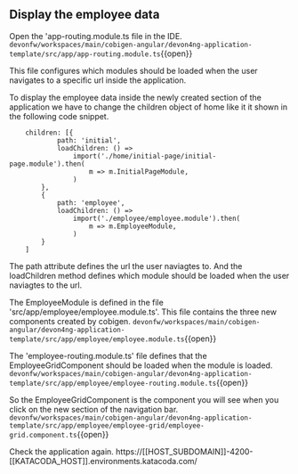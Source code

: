 ## Display the employee data

Open the 'app-routing.module.ts file in the IDE.
`devonfw/workspaces/main/cobigen-angular/devon4ng-application-template/src/app/app-routing.module.ts`{{open}}

This file configures which modules should be loaded when the user navigates to a specific url inside the application.

To display the employee data inside the newly created section of the application we have to change the children object of home like it it shown in the following code snippet.

```
    children: [{
            path: 'initial',
            loadChildren: () =>
                import('./home/initial-page/initial-page.module').then(
                    m => m.InitialPageModule,
                )
        },
        {
            path: 'employee',
            loadChildren: () =>
                import('./employee/employee.module').then(
                    m => m.EmployeeModule,
                )
        }
    ]
```

The path attribute defines the url the user naviagtes to. And the loadChildren method defines which module should be loaded when the user naviagtes to the url.

The EmployeeModule is defined in the file 'src/app/employee/employee.module.ts'. This file contains the three new components created by cobigen.
`devonfw/workspaces/main/cobigen-angular/devon4ng-application-template/src/app/employee/employee.module.ts`{{open}}

The 'employee-routing.module.ts' file defines that the EmployeeGridComponent should be loaded when the module is loaded.
`devonfw/workspaces/main/cobigen-angular/devon4ng-application-template/src/app/employee/employee-routing.module.ts`{{open}}

So the EmployeeGridComponent is the component you will see when you click on the new section of the navigation bar.
`devonfw/workspaces/main/cobigen-angular/devon4ng-application-template/src/app/employee/employee-grid/employee-grid.component.ts`{{open}}

Check the application again.
https://[[HOST_SUBDOMAIN]]-4200-[[KATACODA_HOST]].environments.katacoda.com/
